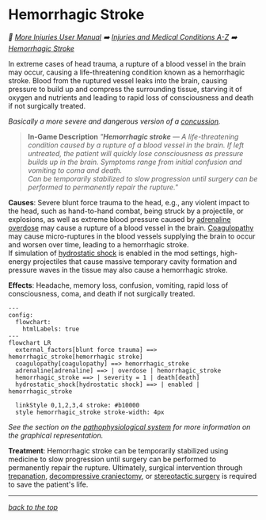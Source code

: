 # Hemorrhagic Stroke

<!-- @generate_breadcrumb_trail {"template": "_:file_folder: {0}_", "connector": " :arrow_right: "} -->
_:file_folder: [More Injuries User Manual](/docs/wiki/README.md) :arrow_right: [Injuries and Medical Conditions A-Z](/docs/wiki/injuries/README.md) :arrow_right: [Hemorrhagic Stroke](/docs/wiki/injuries/hemorrhagic-stroke.md)_
<!-- @end_generated_block -->

In extreme cases of head trauma, a rupture of a blood vessel in the brain may occur, causing a life-threatening condition known as a hemorrhagic stroke. Blood from the ruptured vessel leaks into the brain, causing pressure to build up and compress the surrounding tissue, starving it of oxygen and nutrients and leading to rapid loss of consciousness and death if not surgically treated.

_Basically a more severe and dangerous version of a [concussion](/docs/wiki/injuries/concussion.md#concussion)._

> **In-Game Description**
> _"**Hemorrhagic stroke** &mdash; A life-threatening condition caused by a rupture of a blood vessel in the brain. If left untreated, the patient will quickly lose consciousness as pressure builds up in the brain. Symptoms range from initial confusion and vomiting to coma and death.  
> Can be temporarily stabilized to slow progression until surgery can be performed to permanently repair the rupture."_

**Causes**: Severe blunt force trauma to the head, e.g., any violent impact to the head, such as hand-to-hand combat, being struck by a projectile, or explosions, as well as extreme blood pressure caused by [adrenaline overdose](/docs/wiki/injuries/adrenaline-rush.md#adrenaline-rush) may cause a rupture of a blood vessel in the brain. [Coagulopathy](/docs/wiki/injuries/coagulopathy.md#coagulopathy) may cause micro-ruptures in the blood vessels supplying the brain to occur and worsen over time, leading to a hemorrhagic stroke.  
If simulation of [hydrostatic shock](/docs/wiki/injuries/hydrostatic-shock.md#hydrostatic-shock) is enabled in the mod settings, high-energy projectiles that cause massive temporary cavity formation and pressure waves in the tissue may also cause a hemorrhagic stroke.

**Effects**: Headache, memory loss, confusion, vomiting, rapid loss of consciousness, coma, and death if not surgically treated.

```mermaid
---
config:
  flowchart:
    htmlLabels: true
---
flowchart LR
  external_factors[blunt force trauma] ==> hemorrhagic_stroke[hemorrhagic stroke]
  coagulopathy[coagulopathy] ==> hemorrhagic_stroke
  adrenaline[adrenaline] ==> | overdose | hemorrhagic_stroke
  hemorrhagic_stroke ==> | severity = 1 | death[death]
  hydrostatic_shock[hydrostatic shock] ==> | enabled | hemorrhagic_stroke

  linkStyle 0,1,2,3,4 stroke: #b10000
  style hemorrhagic_stroke stroke-width: 4px
```

*See the section on the [pathophysiological system](/docs/wiki/pathophysiological-system.md#pathophysiological-system) for more information on the graphical representation.*

**Treatment**: Hemorrhagic stroke can be temporarily stabilized using medicine to slow progression until surgery can be performed to permanently repair the rupture. Ultimately, surgical intervention through [trepanation](/docs/wiki/surgeries.md#trepanation), [decompressive craniectomy](/docs/wiki/surgeries.md#decompressive-craniectomy), or [stereotactic surgery](/docs/wiki/surgeries.md#stereotactic-surgery) is required to save the patient's life.

<!-- @generate_link_to_top {"template": "---\n_[back to the top]({1})_"} -->
---
_[back to the top](#hemorrhagic-stroke)_
<!-- @end_generated_block -->
